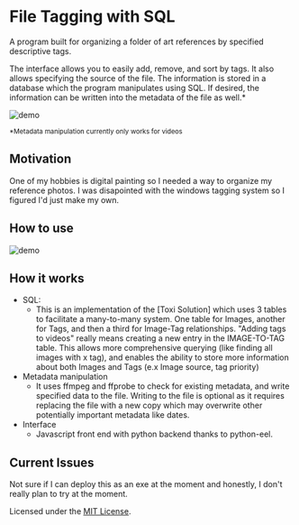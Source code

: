 # File Tagging with SQL

A program built for organizing a folder of art references by specified descriptive tags.

The interface allows you to easily add, remove, and sort by tags. It also allows specifying the source of the file. The information is stored in a database which the program manipulates using SQL. If desired, the information can be written into the metadata of the file as well.* 

![demo](https://github.com/DeeFrancois/FileTagger_ElectronVersion/blob/main/DocumentationImages/demo.png)

<sup>*Metadata manipulation currently only works for videos</sup>

## Motivation
One of my hobbies is digital painting so I needed a way to organize my reference photos. I was disapointed with the windows tagging system so I figured I'd just make my own. 

## How to use

![demo](https://github.com/DeeFrancois/FileTagger_ElectronVersion/blob/main/DocumentationImages/demo.gif)


## How it works
- SQL: 
    - This is an implementation of the [Toxi Solution] which uses 3 tables to facilitate a many-to-many system. One table for Images, another for Tags, and then a third for Image-Tag relationships. "Adding tags to videos" really means creating a new entry in the IMAGE-TO-TAG table. This allows more comprehensive querying (like finding all images with x tag), and enables the ability to store more information about both Images and Tags (e.x Image source, tag priority)
- Metadata manipulation
    - It uses ffmpeg and ffprobe to check for existing metadata, and write specified data to the file. Writing to the file is optional as it requires replacing the file with a new copy which may overwrite other potentially important metadata like dates.
- Interface
    - Javascript front end with python backend thanks to python-eel. 

## Current Issues
Not sure if I can deploy this as an exe at the moment and honestly, I don't really plan to try at the moment.

Licensed under the [MIT License](LICENSE).
